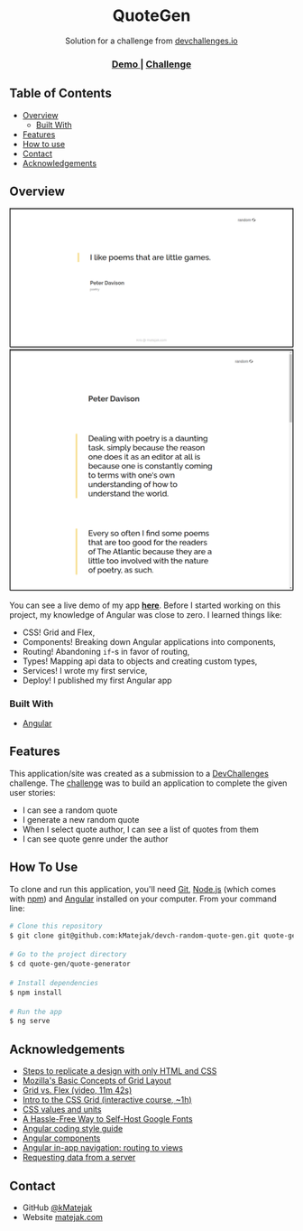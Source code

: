 <h1 align="center">QuoteGen</h1>
<div align="center">
   Solution for a challenge from  <a href="https://devchallenges.io/challenges/8Y3J4ucAMQpSnYTwwWW8" target="_blank">devchallenges.io</a>
</div>
<div align="center">
  <h3>
    <a href="https://quote-genn.netlify.app/">
      Demo
    </a>
    <span> | </span>
    <a href="https://devchallenges.io/challenges/8Y3J4ucAMQpSnYTwwWW8">
      Challenge
    </a>
  </h3>
</div>
  
<!-- TABLE OF CONTENTS -->  
  
## Table of Contents
  
- [Overview](#overview)
  - [Built With](#built-with)
- [Features](#features)
- [How to use](#how-to-use)
- [Contact](#contact)
- [Acknowledgements](#acknowledgements)
  

<!-- OVERVIEW -->  
  
## Overview
  
![screenshot-01](./resources/page-view-00.png)  
![screenshot-02](./resources/page-view-01.png)  
  
You can see a live demo of my app [**here**](https://quote-genn.netlify.app/). Before I started working on this project, my knowledge of Angular was close to zero. I learned things like:  
  
- CSS! Grid and Flex,
- Components! Breaking down Angular applications into components,
- Routing! Abandoning `if`-s in favor of routing,
- Types! Mapping api data to objects and creating custom types,
- Services! I wrote my first service,
- Deploy! I published my first Angular app
  

### Built With  
  
- [Angular](https://angular.io/)  
  

## Features  
  
This application/site was created as a submission to a [DevChallenges](https://devchallenges.io/challenges) challenge. The [challenge](https://devchallenges.io/challenges/8Y3J4ucAMQpSnYTwwWW8) was to build an application to complete the given user stories:  
  
- I can see a random quote
- I generate a new random quote
- When I select quote author, I can see a list of quotes from them
- I can see quote genre under the author
  

## How To Use  
  
To clone and run this application, you'll need [Git](https://git-scm.com), [Node.js](https://nodejs.org/en/download/) (which comes with [npm](http://npmjs.com)) and [Angular](https://angular.io/) installed on your computer. From your command line:  
  
```bash
# Clone this repository
$ git clone git@github.com:kMatejak/devch-random-quote-gen.git quote-gen

# Go to the project directory
$ cd quote-gen/quote-generator

# Install dependencies
$ npm install

# Run the app
$ ng serve
```  
  

## Acknowledgements  
  
- [Steps to replicate a design with only HTML and CSS](https://devchallenges-blogs.web.app/how-to-replicate-design/)
- [Mozilla's Basic Concepts of Grid Layout](https://developer.mozilla.org/en-US/docs/Web/CSS/CSS_Grid_Layout/Basic_Concepts_of_Grid_Layout)
- [Grid vs. Flex (video, 11m 42s)](https://www.youtube.com/watch?v=RSIclWvNTdQ)
- [Intro to the CSS Grid (interactive course, ~1h)](https://scrimba.com/learn/R8PTE/intro-to-the-css-grid-course-cg9PpTb)
- [CSS values and units](https://developer.mozilla.org/en-US/docs/Learn/CSS/Building_blocks/Values_and_units)
- [A Hassle-Free Way to Self-Host Google Fonts](https://google-webfonts-helper.herokuapp.com/fonts)
- [Angular coding style guide](https://angular.io/guide/styleguide)
- [Angular components](https://angular.io/guide/component-overview)
- [Angular in-app navigation: routing to views](https://angular.io/guide/router)
- [Requesting data from a server](https://angular.io/guide/http#requesting-data-from-a-server)
  

## Contact  
  
- GitHub [@kMatejak](https://github.com/kMatejak)
- Website [matejak.com](http://matejak.com)
  